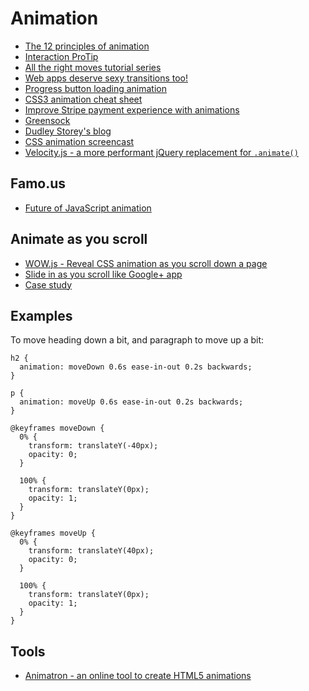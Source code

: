 # Animation

* [The 12 principles of animation](http://the12principles.tumblr.com/)
* [Interaction ProTip](http://aerotwist.com/tutorials/)
* [All the right moves tutorial series](https://vimeo.com/channels/alltherightmoves/)
* [Web apps deserve sexy transitions too!](https://medium.com/design-ux/8068a5e4cb82)
* [Progress button loading animation](http://tympanus.net/Development/ProgressButtonStyles/)
* [CSS3 animation cheat sheet](http://www.justinaguilar.com/animations/)
* [Improve Stripe payment experience with animations](https://medium.com/p/3d1b0a9b810e)
* [Greensock](http://www.greensock.com/)
* [Dudley Storey's blog](http://demosthenes.info/blog)
* [CSS animation screencast](https://vimeo.com/channels/alltherightmoves/)
* [Velocity.js - a more performant jQuery replacement for `.animate()`](http://css-tricks.com/improving-ui-animation-workflow-velocity-js/)

## Famo.us

* [Future of JavaScript animation](http://blog.percolatestudio.com/engineering/the-future-of-javascript-animation-with-famous/)


## Animate as you scroll

* [WOW.js - Reveal CSS animation as you scroll down a page](https://github.com/matthieua/WOW)
* [Slide in as you scroll like Google+ app](http://css-tricks.com/slide-in-as-you-scroll-down-boxes/)
* [Case study](http://www.justinaguilar.com/)

## Examples

To move heading down a bit, and paragraph to move up a bit:

```
h2 {
  animation: moveDown 0.6s ease-in-out 0.2s backwards;
}

p {
  animation: moveUp 0.6s ease-in-out 0.2s backwards;
}

@keyframes moveDown {
  0% {
    transform: translateY(-40px);
    opacity: 0;
  }
  
  100% {
    transform: translateY(0px);
    opacity: 1;
  }
}

@keyframes moveUp {
  0% {
    transform: translateY(40px);
    opacity: 0;
  }
  
  100% {
    transform: translateY(0px);
    opacity: 1;
  }
}
```

## Tools

* [Animatron - an online tool to create HTML5 animations](http://animatron.com/)